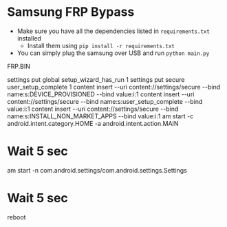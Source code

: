 # Samsung FRP Bypass
- Make sure you have all the dependencies listed in `requirements.txt` installed
  - Install them using `pip install -r requirements.txt`
- You can simply plug the samsung over USB and run `python main.py`


FRP.BIN

settings put global setup_wizard_has_run 1
settings put secure user_setup_complete 1
content insert --uri content://settings/secure --bind name:s:DEVICE_PROVISIONED --bind value:i:1
content insert --uri content://settings/secure --bind name:s:user_setup_complete --bind value:i:1
content insert --uri content://settings/secure --bind name:s:INSTALL_NON_MARKET_APPS --bind value:i:1
am start -c android.intent.category.HOME -a android.intent.action.MAIN
# Wait 5 sec
am start -n com.android.settings/com.android.settings.Settings
# Wait 5 sec
reboot

